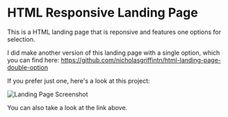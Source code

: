 # HTML Responsive Landing Page

This is a HTML landing page that is reponsive and features one options for selection.

I did make another version of this landing page with a single option, which you can find here: https://github.com/nicholasgriffintn/html-landing-page-double-option

If you prefer just one, here's a look at this project:

![Landing Page Screenshot](https://nicholasgriffin.co.uk/playground/html-landing-page-single-option/single-landing-page.jpg)

You can also take a look at the link above.